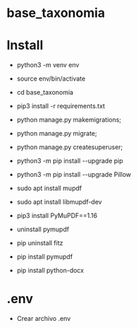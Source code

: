 # base_taxonomia

# Install
- python3 -m venv env
- source env/bin/activate
- cd base_taxonomia
- pip3 install -r requirements.txt
- python manage.py makemigrations;
- python manage.py migrate; 
- python manage.py createsuperuser;
- python3 -m pip install --upgrade pip
- python3 -m pip install --upgrade Pillow
- sudo apt install mupdf
- sudo apt install libmupdf-dev
- pip3 install PyMuPDF==1.16

- uninstall pymupdf
- pip uninstall fitz
- pip install pymupdf
- pip install python-docx
# .env
- Crear archivo .env